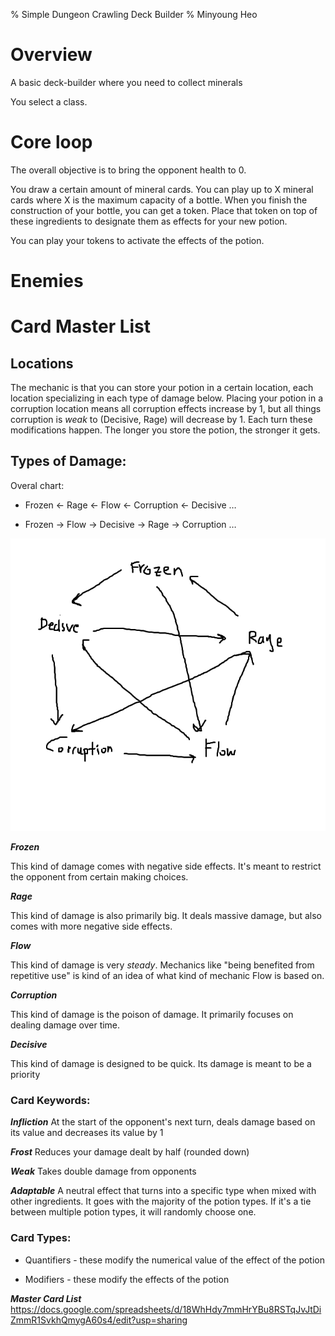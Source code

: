 % Simple Dungeon Crawling Deck Builder
% Minyoung Heo

# Overview

A basic deck-builder where you need to collect minerals

You select a class.

# Core loop

The overall objective is to bring the opponent health to 0.

You draw a certain amount of mineral cards. You can play up to X mineral cards where X is the maximum capacity of a bottle. When you finish the construction of your bottle, you can get a token. Place that token on top of these ingredients to designate them as effects for your new potion.

You can play your tokens to activate the effects of the potion. 

# Enemies

# Card Master List

## Locations

The mechanic is that you can store your potion in a certain location, each location specializing in each type of damage below. Placing your potion in a corruption location means all corruption effects increase by 1, but all things corruption is _weak_ to (Decisive, Rage) will decrease by 1. Each turn these modifications happen. The longer you store the potion, the stronger it gets.

## Types of Damage:

Overal chart:

* Frozen <- Rage <- Flow <- Corruption <- Decisive …

* Frozen -> Flow -> Decisive -> Rage -> Corruption …

![Chart](damagechart.png "Chart")

_**Frozen**_ 

This kind of damage comes with negative side effects. It's meant to restrict the opponent from certain making choices.

_**Rage**_

This kind of damage is also primarily big. It deals massive damage, but also comes with more negative side effects.

_**Flow**_

This kind of damage is very _steady_. Mechanics like "being benefited from repetitive use" is kind of an idea of what kind of mechanic Flow is based on.

_**Corruption**_

This kind of damage is the poison of damage. It primarily focuses on dealing damage over time.

_**Decisive**_

This kind of damage is designed to be quick. Its damage is meant to be a priority

### Card Keywords: 

_**Infliction**_
At the start of the opponent's next turn, deals damage based on its value and decreases its value by 1

_**Frost**_
Reduces your damage dealt by half (rounded down)

_**Weak**_
Takes double damage from opponents

_**Adaptable**_
A neutral effect that turns into a specific type when mixed with other ingredients. It goes with the majority of the potion types. If it's a tie between multiple potion types, it will randomly choose one.

### Card Types:

* Quantifiers - these modify the numerical value of the effect of the potion

* Modifiers - these modify the effects of the potion
  
_**Master Card List**_
https://docs.google.com/spreadsheets/d/18WhHdy7mmHrYBu8RSTqJvJtDiZmmR1SvkhQmygA60s4/edit?usp=sharing
